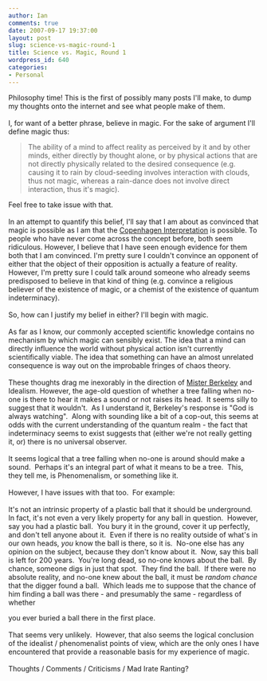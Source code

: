 ```yaml
---
author: Ian
comments: true
date: 2007-09-17 19:37:00
layout: post
slug: science-vs-magic-round-1
title: Science vs. Magic, Round 1
wordpress_id: 640
categories:
- Personal
---
```


Philosophy time!  This is the first of possibly many posts I'll make, to dump my thoughts onto the internet and see what people make of them.<br /><br />I, for want of a better phrase, believe in magic.  For the sake of argument I'll define magic thus:<br /><blockquote>The ability of a mind to affect reality as perceived by it and by other minds, either directly by thought alone, or by physical actions that are not directly physically related to the desired consequence (e.g. causing it to rain by cloud-seeding involves interaction with clouds, thus not magic, whereas a rain-dance does not involve direct interaction, thus it's magic).<br /></blockquote>Feel free to take issue with that.<br /><br />In an attempt to quantify this belief, I'll say that I am about as convinced that magic is possible as I am that the <a href="http://en.wikipedia.org/wiki/Copenhagen_interpretation">Copenhagen Interpretation</a> is possible.  To people who have never come across the concept before, both seem ridiculous.  However, I believe that I have seen enough evidence for them both that I am convinced.  I'm pretty sure I couldn't convince an opponent of either that the object of their opposition is actually a feature of reality.  However, I'm pretty sure I could talk around someone who already seems predisposed to believe in that kind of thing (e.g. convince a religious believer of the existence of magic, or a chemist of the existence of quantum indeterminacy).<br /><br />So, how can I justify my belief in either?  I'll begin with magic.<br /><br />As far as I know, our commonly accepted scientific knowledge contains no mechanism by which magic can sensibly exist.  The idea that a mind can directly influence the world without physical action isn't currently scientifically viable.  The idea that something can have an almost unrelated consequence is way out on the improbable fringes of chaos theory.<br /><br />These thoughts drag me inexorably in the direction of <a href="http://en.wikipedia.org/wiki/Bishop_Berkeley">Mister Berkeley</a> and Idealism.  However, the age-old question of whether a tree falling when no-one is there to hear it makes a sound or not raises its head.&nbsp; It seems silly to suggest that it wouldn't.&nbsp; As I understand it, Berkeley's response is "God is always watching".&nbsp; Along with sounding like a bit of a cop-out, this seems at odds with the current understanding of the quantum realm - the fact that indeterminacy seems to exist suggests that (either we're not really getting it, or) there is no universal observer.<br /><br />It seems logical that a tree falling when no-one is around should make a sound.&nbsp; Perhaps it's an integral part of what it means to be a tree.&nbsp; This, they tell me, is Phenomenalism, or something like it.<br /><br />However, I have issues with that too.&nbsp; For example:<br /><br />It's not an intrinsic property of a plastic ball that it should be underground.&nbsp; In fact, it's not even a very likely property for any ball in question.&nbsp; However, say you had a plastic ball.&nbsp; You bury it in the ground, cover it up perfectly, and don't tell anyone about it.&nbsp; Even if there is no reality outside of what's in our own heads, *you* know the ball is there, so it is.&nbsp; No-one else has any opinion on the subject, because they don't know about it.&nbsp; Now, say this ball is left for 200 years.&nbsp; You're long dead, so no-one knows about the ball.&nbsp; By chance, someone digs in just that spot.&nbsp; They find the ball.&nbsp; If there were no absolute reality, and no-one knew about the ball, it must be *random chance* that the digger found a ball.&nbsp; Which leads me to suppose that the chance of him finding a ball was there - and presumably the same - regardless of whether  

 you ever buried a ball there in the first place.<br /><br />That seems very unlikely.&nbsp; However, that also seems the logical conclusion of the idealist / phenomenalist points of view, which are the only ones I have encountered that provide a reasonable basis for my experience of magic.<br /><br />Thoughts / Comments / Criticisms / Mad Irate Ranting?

